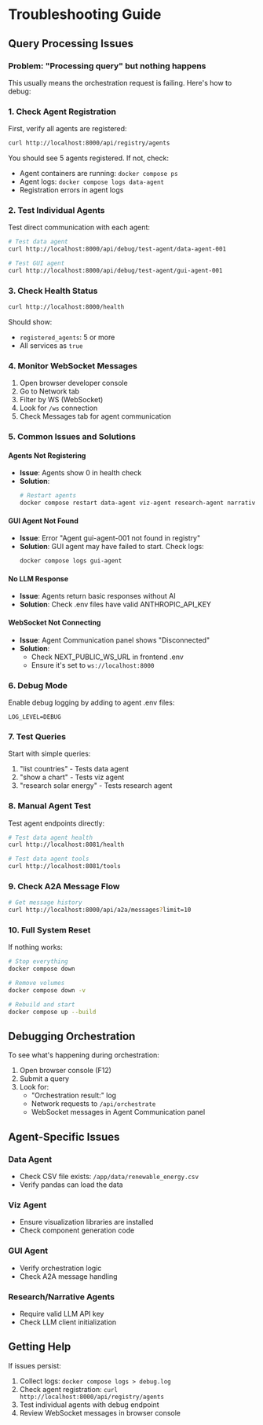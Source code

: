 # Troubleshooting Guide

## Query Processing Issues

### Problem: "Processing query" but nothing happens

This usually means the orchestration request is failing. Here's how to debug:

### 1. Check Agent Registration

First, verify all agents are registered:

```bash
curl http://localhost:8000/api/registry/agents
```

You should see 5 agents registered. If not, check:
- Agent containers are running: `docker compose ps`
- Agent logs: `docker compose logs data-agent`
- Registration errors in agent logs

### 2. Test Individual Agents

Test direct communication with each agent:

```bash
# Test data agent
curl http://localhost:8000/api/debug/test-agent/data-agent-001

# Test GUI agent
curl http://localhost:8000/api/debug/test-agent/gui-agent-001
```

### 3. Check Health Status

```bash
curl http://localhost:8000/health
```

Should show:
- `registered_agents`: 5 or more
- All services as `true`

### 4. Monitor WebSocket Messages

1. Open browser developer console
2. Go to Network tab
3. Filter by WS (WebSocket)
4. Look for `/ws` connection
5. Check Messages tab for agent communication

### 5. Common Issues and Solutions

#### Agents Not Registering
- **Issue**: Agents show 0 in health check
- **Solution**: 
  ```bash
  # Restart agents
  docker compose restart data-agent viz-agent research-agent narrative-agent gui-agent
  ```

#### GUI Agent Not Found
- **Issue**: Error "Agent gui-agent-001 not found in registry"
- **Solution**: GUI agent may have failed to start. Check logs:
  ```bash
  docker compose logs gui-agent
  ```

#### No LLM Response
- **Issue**: Agents return basic responses without AI
- **Solution**: Check .env files have valid ANTHROPIC_API_KEY

#### WebSocket Not Connecting
- **Issue**: Agent Communication panel shows "Disconnected"
- **Solution**: 
  - Check NEXT_PUBLIC_WS_URL in frontend .env
  - Ensure it's set to `ws://localhost:8000`

### 6. Debug Mode

Enable debug logging by adding to agent .env files:
```
LOG_LEVEL=DEBUG
```

### 7. Test Queries

Start with simple queries:
1. "list countries" - Tests data agent
2. "show a chart" - Tests viz agent
3. "research solar energy" - Tests research agent

### 8. Manual Agent Test

Test agent endpoints directly:

```bash
# Test data agent health
curl http://localhost:8081/health

# Test data agent tools
curl http://localhost:8081/tools
```

### 9. Check A2A Message Flow

```bash
# Get message history
curl http://localhost:8000/api/a2a/messages?limit=10
```

### 10. Full System Reset

If nothing works:

```bash
# Stop everything
docker compose down

# Remove volumes
docker compose down -v

# Rebuild and start
docker compose up --build
```

## Debugging Orchestration

To see what's happening during orchestration:

1. Open browser console (F12)
2. Submit a query
3. Look for:
   - "Orchestration result:" log
   - Network requests to `/api/orchestrate`
   - WebSocket messages in Agent Communication panel

## Agent-Specific Issues

### Data Agent
- Check CSV file exists: `/app/data/renewable_energy.csv`
- Verify pandas can load the data

### Viz Agent
- Ensure visualization libraries are installed
- Check component generation code

### GUI Agent
- Verify orchestration logic
- Check A2A message handling

### Research/Narrative Agents
- Require valid LLM API key
- Check LLM client initialization

## Getting Help

If issues persist:
1. Collect logs: `docker compose logs > debug.log`
2. Check agent registration: `curl http://localhost:8000/api/registry/agents`
3. Test individual agents with debug endpoint
4. Review WebSocket messages in browser console